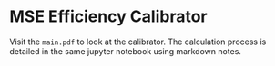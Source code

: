 # MSE Efficiency Calibrator

Visit the `main.pdf` to look at the calibrator. The calculation process is detailed in the same jupyter notebook using markdown notes.
